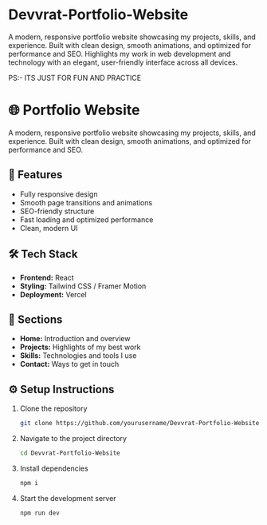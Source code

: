 # Devvrat-Portfolio-Website
A modern, responsive portfolio website showcasing my projects, skills, and experience. Built with clean design, smooth animations, and optimized for performance and SEO. Highlights my work in web development and technology with an elegant, user-friendly interface across all devices.

PS:- ITS JUST FOR FUN AND PRACTICE

# 🌐 Portfolio Website

A modern, responsive portfolio website showcasing my projects, skills, and experience. Built with clean design, smooth animations, and optimized for performance and SEO.

## 🚀 Features

* Fully responsive design
* Smooth page transitions and animations
* SEO-friendly structure
* Fast loading and optimized performance
* Clean, modern UI

## 🛠️ Tech Stack

* **Frontend:** React
* **Styling:** Tailwind CSS / Framer Motion
* **Deployment:** Vercel 

## 📂 Sections

* **Home:** Introduction and overview
* **Projects:** Highlights of my best work
* **Skills:** Technologies and tools I use
* **Contact:** Ways to get in touch

## ⚙️ Setup Instructions

1. Clone the repository

   ```bash
   git clone https://github.com/yourusername/Devvrat-Portfolio-Website.git
   ```
2. Navigate to the project directory

   ```bash
   cd Devvrat-Portfolio-Website
   ```
3. Install dependencies

   ```bash
   npm i
   ```
4. Start the development server

   ```bash
   npm run dev
   ```

